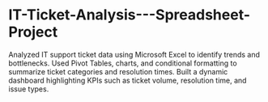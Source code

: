 # IT-Ticket-Analysis---Spreadsheet-Project
Analyzed IT support ticket data using Microsoft Excel to identify trends and bottlenecks.  Used Pivot Tables, charts, and conditional formatting to summarize ticket categories and resolution times.  Built a dynamic dashboard highlighting KPIs such as ticket volume, resolution time, and issue types. 
